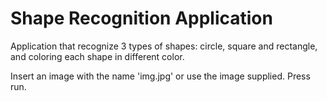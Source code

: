 # Shape Recognition Application

Application that recognize 3 types of shapes:
circle, square and rectangle, and coloring each shape in different color.<br>

Insert an image with the name 'img.jpg' or use the image supplied. Press run.

